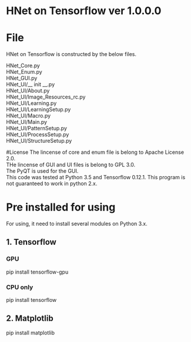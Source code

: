 # HNet on Tensorflow ver 1.0.0.0

# File
HNet on Tensorflow is constructed by the below files.

HNet_Core.py<br>
HNet_Enum.py<br>
HNet_GUI.py<br>
HNet_UI/__ init __.py<br>
HNet_UI/About.py<br>
HNet_UI/Image_Resources_rc.py<br>
HNet_UI/Learning.py<br>
HNet_UI/LearningSetup.py<br>
HNet_UI/Macro.py<br>
HNet_UI/Main.py<br>
HNet_UI/PatternSetup.py<br>
HNet_UI/ProcessSetup.py<br>
HNet_UI/StructureSetup.py<br>

#License
The lincense of core and enum file is belong to Apache License 2.0.<br>
THe lincense of GUI and UI files is belong to GPL 3.0.<br>
The PyQT is used for the GUI.<br>
This code was tested at Python 3.5 and Tensorflow 0.12.1. This program is not guaranteed to work in python 2.x.

# Pre installed for using

For using, it need to install several modules on Python 3.x.

<h2>1. Tensorflow</h2>

<h3>GPU</h3>
pip install tensorflow-gpu

<h3>CPU only</h3>
pip install tensorflow

<h2>2. Matplotlib</h2>

pip install matplotlib

